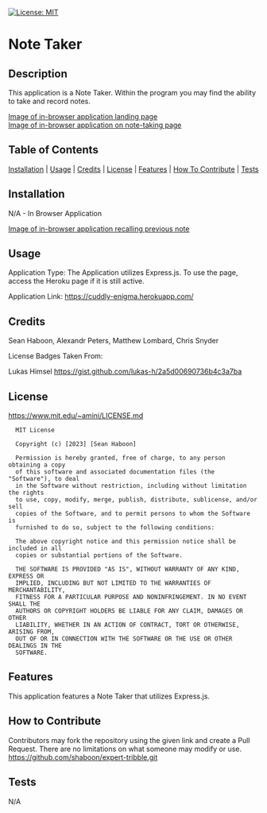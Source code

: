 [![License: MIT](https://img.shields.io/badge/License-MIT-yellow.svg)](https://opensource.org/licenses/MIT)

# Note Taker

## Description

This application is a Note Taker. Within the program you may find the ability to take and record notes.

[Image of in-browser application landing page](./public/assets/images/cuddly-enigma.herokuapp.com_.png)\
[Image of in-browser application on note-taking page](<./public/assets/images/cuddly-enigma.herokuapp.com_notes%20(2).png>)

## Table of Contents

[Installation](#Installation) |
[Usage](#Usage) |
[Credits](#Credits) |
[License](#License) |
[Features](#Features) |
[How To Contribute](#How-To-Contribute) |
[Tests](#Tests)

## Installation

N/A - In Browser Application

[Image of in-browser application recalling previous note](./public/assets/images/cuddly-enigma.herokuapp.com_notes.png)

## Usage

Application Type: The Application utilizes Express.js. To use the page, access the Heroku page if it is still active.

Application Link:
https://cuddly-enigma.herokuapp.com/

## Credits

Sean Haboon, Alexandr Peters, Matthew Lombard, Chris Snyder

License Badges Taken From:

Lukas Himsel
https://gist.github.com/lukas-h/2a5d00690736b4c3a7ba

## License

https://www.mit.edu/~amini/LICENSE.md

      MIT License

      Copyright (c) [2023] [Sean Haboon]

      Permission is hereby granted, free of charge, to any person obtaining a copy
      of this software and associated documentation files (the "Software"), to deal
      in the Software without restriction, including without limitation the rights
      to use, copy, modify, merge, publish, distribute, sublicense, and/or sell
      copies of the Software, and to permit persons to whom the Software is
      furnished to do so, subject to the following conditions:

      The above copyright notice and this permission notice shall be included in all
      copies or substantial portions of the Software.

      THE SOFTWARE IS PROVIDED "AS IS", WITHOUT WARRANTY OF ANY KIND, EXPRESS OR
      IMPLIED, INCLUDING BUT NOT LIMITED TO THE WARRANTIES OF MERCHANTABILITY,
      FITNESS FOR A PARTICULAR PURPOSE AND NONINFRINGEMENT. IN NO EVENT SHALL THE
      AUTHORS OR COPYRIGHT HOLDERS BE LIABLE FOR ANY CLAIM, DAMAGES OR OTHER
      LIABILITY, WHETHER IN AN ACTION OF CONTRACT, TORT OR OTHERWISE, ARISING FROM,
      OUT OF OR IN CONNECTION WITH THE SOFTWARE OR THE USE OR OTHER DEALINGS IN THE
      SOFTWARE.

## Features

This application features a Note Taker that utilizes Express.js.

## How to Contribute

Contributors may fork the repository using the given link and create a Pull Request. There are no limitations on what someone may modify or use.
https://github.com/shaboon/expert-tribble.git

## Tests

N/A
